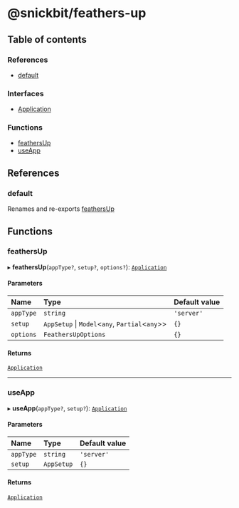 # @snickbit/feathers-up

## Table of contents

### References

- [default](README.md#default)

### Interfaces

- [Application](interfaces/Application.md)

### Functions

- [feathersUp](README.md#feathersup)
- [useApp](README.md#useapp)

## References

### default

Renames and re-exports [feathersUp](README.md#feathersup)

## Functions

### feathersUp

▸ **feathersUp**(`appType?`, `setup?`, `options?`): [`Application`](interfaces/Application.md)

#### Parameters

| Name | Type | Default value |
| :------ | :------ | :------ |
| `appType` | `string` | `'server'` |
| `setup` | `AppSetup` \| `Model`<`any`, `Partial`<`any`\>\> | `{}` |
| `options` | `FeathersUpOptions` | `{}` |

#### Returns

[`Application`](interfaces/Application.md)

___

### useApp

▸ **useApp**(`appType?`, `setup?`): [`Application`](interfaces/Application.md)

#### Parameters

| Name | Type | Default value |
| :------ | :------ | :------ |
| `appType` | `string` | `'server'` |
| `setup` | `AppSetup` | `{}` |

#### Returns

[`Application`](interfaces/Application.md)
